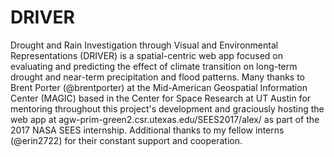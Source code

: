 # DRIVER
Drought and Rain Investigation through Visual and Environmental Representations (DRIVER) is a spatial-centric web app focused on evaluating and predicting the effect of climate transition on long-term drought and near-term precipitation and flood patterns. Many thanks to Brent Porter (@brentporter) at the Mid-American Geospatial Information Center (MAGIC) based in the Center for Space Research at UT Austin for mentoring throughout this project's development and graciously hosting the web app at agw-prim-green2.csr.utexas.edu/SEES2017/alex/ as part of the 2017 NASA SEES internship. Additional thanks to my fellow interns (@erin2722) for their constant support and cooperation. 
